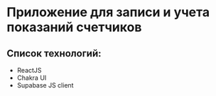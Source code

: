 # Приложение для записи и учета показаний счетчиков

## Список технологий:

- ReactJS
- Chakra UI
- Supabase JS client